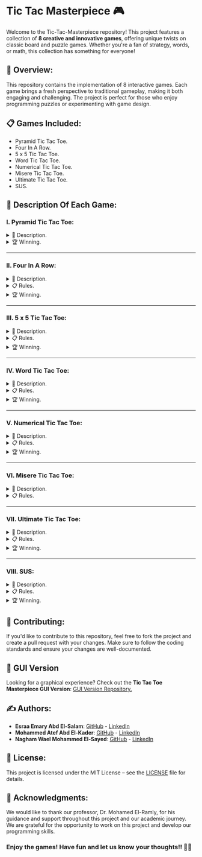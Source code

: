 # Tic Tac Masterpiece 🎮
Welcome to the Tic-Tac-Masterpiece repository! This project features a collection of **8 creative and innovative games**, 
offering unique twists on classic board and puzzle games. Whether you're a fan of strategy, 
words, or math, this collection has something for everyone!

## 🌟 Overview:
This repository contains the implementation of 8 interactive games. Each game brings a fresh perspective to traditional gameplay, 
making it both engaging and challenging. The project is perfect for those who enjoy programming puzzles or experimenting with game design.

## 📋 Games Included:
- Pyramid Tic Tac Toe.
- Four In A Row.
- 5 x 5 Tic Tac Toe.
- Word Tic Tac Toe.
- Numerical Tic Tac Toe.
- Misere Tic Tac Toe.
- Ultimate Tic Tac Toe.
- SUS.

## 📖 Description Of Each Game:
### I. Pyramid Tic Tac Toe: 
<details>
<summary>📜 Description.</summary>
<img src="Images/Pyramid-Tic-Tac-Toe.png" alt="">

- Pyramid Tic-Tac-Toe is a three-dimensional version of the classic game. The game board is shaped like a pyramid, with five squares on the base, three in the middle, and one at the top. Players take turns marking Xs and Os on the squares, aiming to get three-in-a-row vertically, horizontally, or diagonally.
</details>

<details>
<summary>🏆 Winning.</summary>
The first player to get three-in-a-row vertically, horizontally, or diagonally wins.
</details>

<hr>

### II. Four In A Row:
<details>
<summary>📜 Description.</summary>
<img src="Images/Four-in-a-row.png" alt="">

- You will recognize four-in-a row as a two-dimensional version of the classic game, Connect Four. The game board consists of a 7 x 6 grid. Seven columns of six squares each. Instead of dropping counters as in Connect Four, players mark the grid with Xs and Os as in tic-tac-toe.
</details>

<details>
<summary>📋 Rules.</summary>
The first player places an X in the bottom square of any column. Taking turns, players make their mark in any column, as long as it is in the lowest square possible. See image below for an example of possible first six moves.
</details>

<details>
<summary>🏆 Winning.</summary>
The first player to get four-in-a-row vertically, horizontally, or diagonally wins.
</details>

<hr>

### III. 5 x 5 Tic Tac Toe:
<details>
<summary>📜 Description.</summary>
<img src="Images/5x5-Tic-Tac-Toe.png" alt="">

- This tic-tac-toe variation is played on a 5 x 5 grid.
</details>

<details>
<summary>📋 Rules.</summary>
Players take turns placing an X or an O in one of the squares until all the squares except one are filled. (Each player has 12 turns for a total of 24 squares.)
</details>

<details>
<summary>🏆 Winning.</summary>
Count the number of three-in-a-rows each player has. Sequences can be vertically, horizontally, or diagonally. Whoever has the most, wins. Can one mark be counted in more than one three-in-a-row sequence? Decide ahead of time, yes or no. It is easier in implementation to allow counting more than once.
</details>

<hr>

### IV. Word Tic Tac Toe:
<details>
<summary>📜 Description.</summary>
<img src="Images/Word-Tic-Tac-Toe.png" alt="">

- Word Tic-tac-toe is an innovative twist on the classic Tic-tac-toe game. Instead of using "X" or "O", players place letters on a 3x3 grid to form valid words. This version adds a linguistic challenge to the traditional game mechanics. Players aim to form a valid word with the letters they place on the board. Words can be formed horizontally, vertically, or diagonally.
</details>

<details>
<summary>📋 Rules.</summary>
Each player takes turns placing one letter on the board. A player must try to form a valid word with each move. Players can build upon existing letters to form words, provided that the resulting sequence is a valid word.
</details>

<details>
<summary>🏆 Winning.</summary>
The game is won by forming a valid word horizontally, vertically, or diagonally. If the board fills up without a valid word being formed, the game ends in a draw.
</details>

<hr>

### V. Numerical Tic Tac Toe:
<details>
<summary>📜 Description.</summary>
<img src="Images/Numerical-Tic-Tac-Toe.png" alt="">

- Numerical Tic-Tac-Toe offers a mathematical twist to the classic Tic-Tac-Toe game. Instead of the traditional "X" and "O", players use numbers to add an element of strategic calculation. The objective is to achieve a sum of 15 with three numbers in a row, column, or diagonal.
</details>

<details>
<summary>📋 Rules.</summary>
Player 1 typically starts and uses odd numbers (1, 3, 5, 7, 9), while Player 2 uses even numbers (2, 4, 6, 8). Players alternate turns, placing one number in an empty cell on the board. Each number can only be used once.
</details>

<details>
<summary>🏆 Winning.</summary>
A player wins by placing three numbers in a row, column, or diagonal that add up to
</details>

<hr>

### VI. Misere Tic Tac Toe:
<details>
<summary>📜 Description.</summary>
<img src="Images/Misere-Tic-Tac-Toe.png" alt="">

- Misere Tic Tac Toe, also known as Inverse Tic Tac Toe or Toe Tac Tic, is a unique twist on the classic game. In this version, the objective is to avoid getting three marks in a row. The game flips the traditional win condition on its head, making every move a strategic decision to prevent losing.
</details>

<details>
<summary>📋 Rules.</summary>
The game is played on a standard 3x3 Tic-Tac-Toe grid. The goal is to avoid placing three of your marks in a row, column, or diagonal. The player who ends up with three marks in a row loses the game. If all cells are filled without either player aligning three marks in a row, the game ends in a draw.
</details>

<hr>

### VII. Ultimate Tic Tac Toe:
<details>
<summary>📜 Description.</summary>
<img src="Images/Ultimate-Tic-Tac-Toe.png" alt="">

- Ultimate Tic Tac Toe is an expansion of the classic game, where players engage in a meta-game of Tic Tac Toe within a 3x3 grid of smaller Tic Tac Toe boards. The goal is to win three smaller games in a row to claim victory on the main board, adding layers of complexity to the traditional game. The game is played on a large 3x3 grid, where each cell contains a smaller 3x3 Tic Tac Toe board.
</details>

<details>
<summary>📋 Rules.</summary>
Player 1 starts by choosing any of the nine smaller Tic Tac Toe boards to play on. Players alternate turns, playing Tic Tac Toe on the smaller boards. The winner of each smaller board claims that space on the main board. The winner of the smaller board replaces that board with their symbol (X or O) on the main board.
</details>

<details>
<summary>🏆 Winning.</summary>
The first player to win three smaller boards in a row on the main 3x3 grid wins the Ultimate Tic Tac Toe game. The winning row on the main board can be horizontal, vertical, or diagonal.
</details>

<hr>

### VIII. SUS:
<details>
<summary>📜 Description.</summary>
<img src="Images/SUS.png" alt="">

- The SUS game is a simple game played on a 3x3 grid. The objective is to form the sequence "S-U-S" by placing letters in the grid. Players must carefully plan their moves to create as many SUS sequences as possible while blocking their opponent from doing the same.
</details>

<details>
<summary>📋 Rules.</summary>
The goal is to create the sequence "S-U-S" in a straight line, which can be achieved diagonally, horizontally, or vertically. Players take turns placing either an "S" or a "U" in any empty square on the grid. A player must use the same letter for each turn. If a player successfully creates an "S-U-S" sequence, they take a point.
</details>

<details>
<summary>🏆 Winning.</summary>
The game continues until all squares are filled or no more "S-U-S" sequences can be created. The player who creates the most "S-U-S" sequences wins the game.
</details>

## 🤝 Contributing:
If you'd like to contribute to this repository, feel free to fork the project and create a pull request with your changes. Make sure to follow the coding standards and ensure your changes are well-documented.

## 🎨 GUI Version  

Looking for a graphical experience? Check out the **Tic Tac Toe Masterpiece GUI Version**: [GUI Version Repository.](https://github.com/Mohammed-3tef/Tic_Tac_Masterpiece_GUI)

## ✍️ Authors:
- **Esraa Emary Abd El-Salam**: [GitHub](https://github.com/esraa-emary) - [LinkedIn](https://www.linkedin.com/in/esraa-emary-b372b8303/)
- **Mohammed Atef Abd El-Kader**: [GitHub](https://github.com/Mohammed-3tef) - [LinkedIn](https://www.linkedin.com/in/mohammed-atef-b0a408299/)
- **Nagham Wael Mohammed El-Sayed**: [GitHub](https://github.com/NaghamProgrammer) - [LinkedIn](https://www.linkedin.com/in/nagham-wael-5aa70a318/)

## 📜 License:
This project is licensed under the MIT License – see the [LICENSE](https://github.com/esraa-emary/Games/blob/main/LICENSE) file for details.

## 🌟 Acknowledgments:
We would like to thank our professor, Dr. Mohamed El-Ramly, for his guidance and support throughout this project and our academic journey. 
We are grateful for the opportunity to work on this project and develop our programming skills.

### **Enjoy the games! Have fun and let us know your thoughts!! 🎉🎲**
